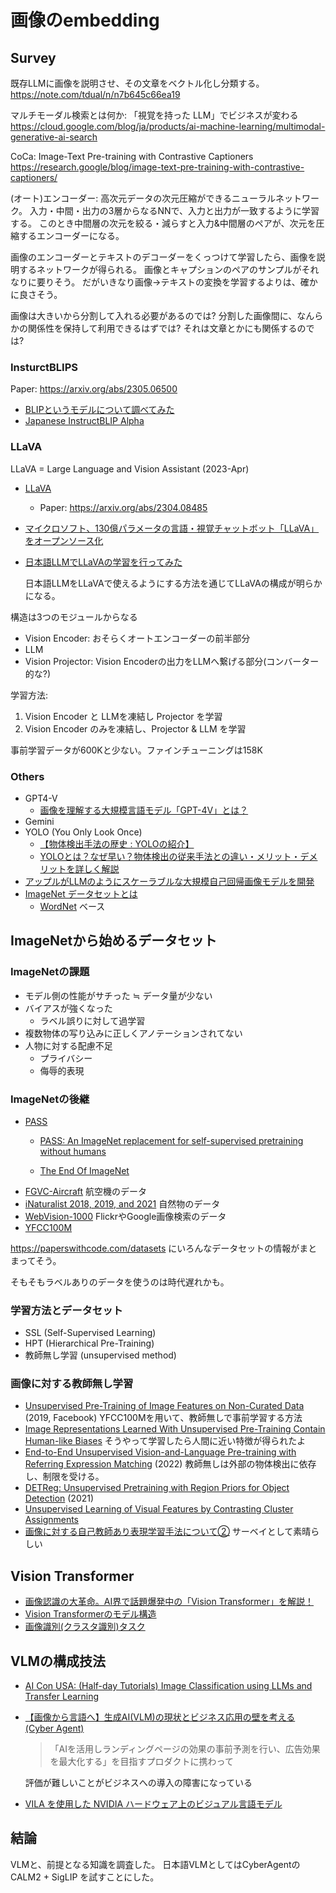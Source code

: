 # 画像のembedding

## Survey

既存LLMに画像を説明させ、その文章をベクトル化し分類する。
<https://note.com/tdual/n/n7b645c66ea19>

マルチモーダル検索とは何か: 「視覚を持った LLM」でビジネスが変わる
<https://cloud.google.com/blog/ja/products/ai-machine-learning/multimodal-generative-ai-search>

CoCa: Image-Text Pre-training with Contrastive Captioners
<https://research.google/blog/image-text-pre-training-with-contrastive-captioners/>

(オート)エンコーダー: 高次元データの次元圧縮ができるニューラルネットワーク。
入力・中間・出力の3層からなるNNで、入力と出力が一致するように学習する。
このとき中間層の次元を絞る・減らすと入力&中間層のペアが、次元を圧縮するエンコーダーになる。

画像のエンコーダーとテキストのデコーダーをくっつけて学習したら、画像を説明するネットワークが得られる。
画像とキャプションのペアのサンプルがそれなりに要りそう。
だがいきなり画像→テキストの変換を学習するよりは、確かに良さそう。

画像は大きいから分割して入れる必要があるのでは?
分割した画像間に、なんらかの関係性を保持して利用できるはずでは?
それは文章とかにも関係するのでは?

### InsturctBLIPS

Paper: <https://arxiv.org/abs/2305.06500>

* [BLIPというモデルについて調べてみた](https://eng-blog.iij.ad.jp/archives/23804)
* [Japanese InstructBLIP Alpha](https://ja.stability.ai/blog/japanese-instructblip-alpha)


### LLaVA

LLaVA = Large Language and Vision Assistant (2023-Apr)

* [LLaVA](https://github.com/haotian-liu/LLaVA)
    * Paper: <https://arxiv.org/abs/2304.08485>
* [マイクロソフト、130億パラメータの言語・視覚チャットボット「LLaVA」をオープンソース化](https://www.infoq.com/jp/news/2023/07/microsoft-llava-chatbot/)
* [日本語LLMでLLaVAの学習を行ってみた](https://qiita.com/toshi_456/items/248005a842725f9406e3)

    日本語LLMをLLaVAで使えるようにする方法を通じてLLaVAの構成が明らかになる。

構造は3つのモジュールからなる

* Vision Encoder: おそらくオートエンコーダーの前半部分
* LLM
* Vision Projector: Vision Encoderの出力をLLMへ繋げる部分(コンバーター的な?)

学習方法:

1. Vision Encoder と LLMを凍結し Projector を学習
2. Vision Encoder のみを凍結し、Projector & LLM を学習

事前学習データが600Kと少ない。ファインチューニングは158K

### Others

* GPT4-V
    * [画像を理解する大規模言語モデル「GPT-4V」とは？](https://note.com/generative_ai/n/n869a74f9eb53)
* Gemini
* YOLO (You Only Look Once)
    * [【物体検出手法の歴史 : YOLOの紹介】](https://qiita.com/cv_carnavi/items/68dcda71e90321574a2b)
    * [YOLOとは？なぜ早い？物体検出の従来手法との違い・メリット・デメリットを詳しく解説](https://ai-market.jp/technology/yolo/)
* [アップルがLLMのようにスケーラブルな大規模自己回帰画像モデルを開発](https://ai-scholar.tech/articles/computer-vision/AIM)
* [ImageNet データセットとは](https://cvml-expertguide.net/terms/dataset/image-dataset/imagenet/)
    * [WordNet](https://ja.wikipedia.org/wiki/WordNet) ベース

## ImageNetから始めるデータセット

### ImageNetの課題

* モデル側の性能がサチった ≒ データ量が少ない
* バイアスが強くなった
    * ラベル誤りに対して過学習
* 複数物体の写り込みに正しくアノテーションされてない
* 人物に対する配慮不足
    * プライバシー
    * 侮辱的表現

### ImageNetの後継

* [PASS](https://www.robots.ox.ac.uk/~vgg/data/pass/)
    * [PASS: An ImageNet replacement for self-supervised pretraining without humans](https://arxiv.org/abs/2109.13228)

    * [The End Of ImageNet](https://analyticsindiamag.com/the-end-of-imagenet/)
* [FGVC-Aircraft](https://paperswithcode.com/dataset/fgvc-aircraft-1)
    航空機のデータ
* [iNaturalist 2018, 2019, and 2021](https://paperswithcode.com/dataset/inaturalist)
    自然物のデータ
* [WebVision-1000](https://paperswithcode.com/dataset/webvision-database)
    FlickrやGoogle画像検索のデータ
* [YFCC100M](https://paperswithcode.com/dataset/yfcc100m)

<https://paperswithcode.com/datasets> にいろんなデータセットの情報がまとまってそう。

そもそもラベルありのデータを使うのは時代遅れかも。

### 学習方法とデータセット

* SSL (Self-Supervised Learning)
* HPT (Hierarchical Pre-Training)
* 教師無し学習 (unsupervised method)

### 画像に対する教師無し学習

* [Unsupervised Pre-Training of Image Features on Non-Curated Data](https://arxiv.org/abs/1905.01278) (2019, Facebook)
    YFCC100Mを用いて、教師無しで事前学習する方法
* [Image Representations Learned With Unsupervised Pre-Training Contain Human-like Biases](https://arxiv.org/abs/2010.15052)
    そうやって学習したら人間に近い特徴が得られたよ
* [End-to-End Unsupervised Vision-and-Language Pre-training with Referring Expression Matching](https://aclanthology.org/2022.emnlp-main.742/) (2022)
    教師無しは外部の物体検出に依存し、制限を受ける。
* [DETReg: Unsupervised Pretraining with Region Priors for Object Detection](https://qiita.com/sasakits/items/d7c89dc7f055b2fa6152) (2021)
* [Unsupervised Learning of Visual Features by Contrasting Cluster Assignments](https://arxiv.org/abs/2006.09882)
* [画像に対する自己教師あり表現学習手法について②](https://blog.recruit.co.jp/data/articles/ssl_vision_02/)
    サーベイとして素晴らしい

## Vision Transformer

* [画像認識の大革命。AI界で話題爆発中の「Vision Transformer」を解説！](https://qiita.com/omiita/items/0049ade809c4817670d7)
* [Vision Transformerのモデル構造](https://qiita.com/wakayama_90b/items/55bba80338615c7cce73)
* [画像識別(クラスタ識別)タスク](https://paperswithcode.com/task/image-classification)

## VLMの構成技法

* [AI Con USA: (Half-day Tutorials) Image Classification using LLMs and Transfer Learning](https://aiconusa.techwell.com/program/tutorials/image-classification-using-llms-and-transfer-learning-ai-con-usa-2024)
* [【画像から言語へ】生成AI(VLM)の現状とビジネス応用の壁を考える (Cyber Agent)](https://developers.cyberagent.co.jp/blog/archives/45503/)

    > 「AIを活用しランディングページの効果の事前予測を行い、広告効果を最大化する」を目指すプロダクトに携わって

    評価が難しいことがビジネスへの導入の障害になっている

* [VILA を使用した NVIDIA ハードウェア上のビジュアル言語モデル](https://developer.nvidia.com/ja-jp/blog/visual-language-models-on-nvidia-hardware-with-vila/)

## 結論

VLMと、前提となる知識を調査した。
日本語VLMとしてはCyberAgentの CALM2 + SigLIP を試すことにした。
